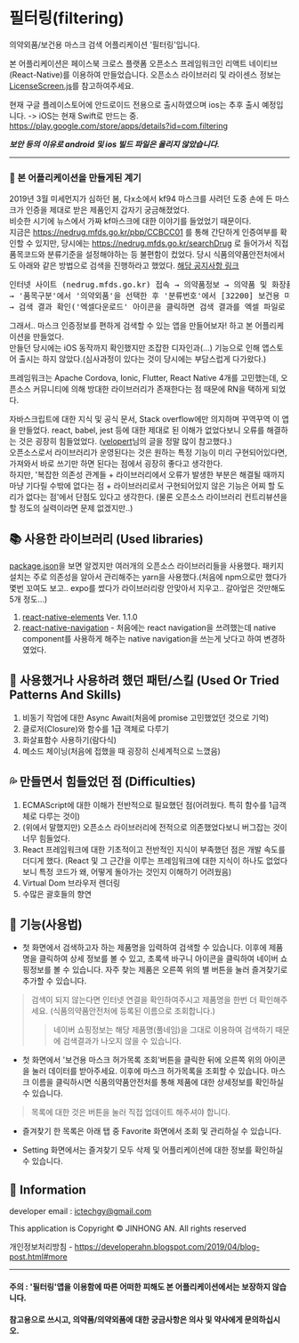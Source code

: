 # 필터링(filtering)
의약외품/보건용 마스크 검색 어플리케이션 '필터링'입니다.

본 어플리케이션은 페이스북 크로스 플랫폼 오픈소스 프레임워크인 리액트 네이티브(React-Native)를 이용하여 만들었습니다.
오픈소스 라이브러리 및 라이센스 정보는 [LicenseScreen.js](https://github.com/ictechgy/filtering/blob/master/src/screens/LicenseScreen.js)를 참고하여주세요.


현재 구글 플레이스토어에 안드로이드 전용으로 출시하였으며 ios는 추후 출시 예정입니다. -> iOS는 현재 Swift로 만드는 중.   
<a href="https://play.google.com/store/apps/details?id=com.filtering">https://play.google.com/store/apps/details?id=com.filtering</a>


***보안 등의 이유로 android 및 ios 빌드 파일은 올리지 않았습니다.***
   <hr/>   
   
### 🤔 본 어플리케이션을 만들게된 계기
2019년 3월 미세먼지가 심하던 봄, 다x소에서 kf94 마스크를 사려던 도중 손에 든 마스크가 인증을 제대로 받은 제품인지 갑자기 궁금해졌었다.   
비슷한 시기에 뉴스에서 가짜 kf마스크에 대한 이야기를 들었었기 때문이다.   
지금은 https://nedrug.mfds.go.kr/pbp/CCBCC01 를 통해 간단하게 인증여부를 확인할 수 있지만, 당시에는 https://nedrug.mfds.go.kr/searchDrug 로 들어가서 직접 품목코드와 분류기준을 설정해야하는 등 불편함이 컸었다. 당시 식품의약품안전처에서도 아래와 같은 방법으로 검색을 진행하라고 했었다. [해당 공지사항 링크](https://mfds.go.kr/brd/m_578/view.do?seq=41845&srchFr=&srchTo=&srchWord=&srchTp=&itm_seq_1=0&itm_seq_2=0&multi_itm_seq=0&company_cd=&company_nm=&page=1)
<pre>
인터넷 사이트 (nedrug.mfds.go.kr) 접속 → 의약품정보 → 의약품 및 화장품 허가 정보 - 의약품 등 정보검색
→ '품목구분'에서 '의약외품'을 선택한 후 '분류번호'에서 [32200] 보건용 마스크 선택 → '검색' 아이콘 클릭
→ 검색 결과 확인('엑셀다운로드' 아이콘을 클릭하면 검색 결과를 엑셀 파일로 내려받을 수 있음)
</pre>
   
그래서.. 마스크 인증정보를 편하게 검색할 수 있는 앱을 만들어보자! 하고 본 어플리케이션을 만들었다.   
만들던 당시에는 iOS 동작까지 확인했지만 조잡한 디자인과(...) 기능으로 인해 앱스토어 출시는 하지 않았다.(심사과정이 있다는 것이 당시에는 부담스럽게 다가왔다.)   

프레임워크는 Apache Cordova, Ionic, Flutter, React Native 4개를 고민했는데, 오픈소스 커뮤니티에 의해 방대한 라이브러리가 존재한다는 점 때문에 RN을 택하게 되었다.   
   
자바스크립트에 대한 지식 및 공식 문서, Stack overflow에만 의지하며 꾸역꾸역 이 앱을 만들었다. react, babel, jest 등에 대한 제대로 된 이해가 없었다보니 오류를 해결하는 것은 굉장히 힘들었었다. ([velopert](https://velopert.com/)님의 글을 정말 많이 참고했다.)   
오픈소스로서 라이브러리가 운영된다는 것은 원하는 특정 기능이 미리 구현되어있다면, 가져와서 바로 쓰기만 하면 된다는 점에서 굉장히 좋다고 생각한다.   
하지만, '복잡한 의존성 관계들 + 라이브러리에서 오류가 발생한 부분은 해결될 때까지 마냥 기다릴 수밖에 없다는 점 + 라이브러리로서 구현되어있지 않은 기능은 어찌 할 도리가 없다는 점'에서 단점도 있다고 생각한다. (물론 오픈소스 라이브러리 컨트리뷰션을 할 정도의 실력이라면 문제 없겠지만..)

## 📚 사용한 라이브러리 (Used libraries)
[package.json](https://github.com/ictechgy/filtering/blob/master/package.json)을 보면 알겠지만 여러개의 오픈소스 라이브러리들을 사용했다. 패키지 설치는 주로 의존성을 알아서 관리해주는 yarn을 사용했다.(처음에 npm으로만 했다가 몇번 꼬여도 보고.. expo를 썼다가 라이브러리랑 안맞아서 지우고.. 갈아엎은 것만해도 5개 정도...)
1. [react-native-elements](https://reactnativeelements.com/) Ver. 1.1.0 
2. [react-native-navigation](https://github.com/wix/react-native-navigation) - 처음에는 react navigation을 쓰려했는데 native component를 사용하게 해주는 native navigation을 쓰는게 낫다고 하여 변경하였었다.

## 🚀 사용했거나 사용하려 했던 패턴/스킬 (Used Or Tried Patterns And Skills)
1. 비동기 작업에 대한 Async Await(처음에 promise 고민했었던 것으로 기억)
2. 클로저(Closure)와 함수를 1급 객체로 다루기
3. 화살표함수 사용하기(람다식)
4. 메소드 체이닝(처음에 접했을 때 굉장히 신세계적으로 느꼈음)
   
## 💦 만들면서 힘들었던 점 (Difficulties)
1. ECMAScript에 대한 이해가 전반적으로 필요했던 점(어려웠다. 특히 함수를 1급객체로 다루는 것이)
2. (위에서 말했지만) 오픈소스 라이브러리에 전적으로 의존했었다보니 버그잡는 것이 너무 힘들었다.
3. React 프레임워크에 대한 기초적이고 전반적인 지식이 부족했던 점은 개발 속도를 더디게 했다. (React 및 그 근간을 이루는 프레임워크에 대한 지식이 하나도 없었다보니 특정 코드가 왜, 어떻게 돌아가는 것인지 이해하기 어려웠음)
4. Virtual Dom 브라우저 렌더링
5. 수많은 괄호들의 향연
   
## 💬 기능(사용법) 

* 첫 화면에서 검색하고자 하는 제품명을 입력하여 검색할 수 있습니다.
이후에 제품명을 클릭하여 상세 정보를 볼 수 있고, 초록색 바구니 아이콘을 클릭하여 네이버 쇼핑정보를 볼 수 있습니다. 자주 찾는 제품은 오른쪽 위의 별 버튼을 눌러 즐겨찾기로 추가할 수 있습니다.

>검색이 되지 않는다면 인터넷 연결을 확인하여주시고 제품명을 한번 더 확인해주세요. (식품의약품안전처에 등록된 이름으로 조회합니다.)
>>네이버 쇼핑정보는 해당 제품명(풀네임)을 그대로 이용하여 검색하기 때문에 검색결과가 나오지 않을 수 있습니다.


* 첫 화면에서 '보건용 마스크 허가목록 조회'버튼을 클릭한 뒤에 오른쪽 위의 아이콘을 눌러 데이터를 받아주세요. 이후에 마스크 허가목록을 조회할 수 있습니다.
마스크 이름을 클릭하시면 식품의약품안전처를 통해 제품에 대한 상세정보를 확인하실 수 있습니다.
>목록에 대한 것은 버튼을 눌러 직접 업데이트 해주셔야 합니다.

* 즐겨찾기 한 목록은 아래 탭 중 Favorite 화면에서 조회 및 관리하실 수 있습니다.

* Setting 화면에서는 즐겨찾기 모두 삭제 및 어플리케이션에 대한 정보를 확인하실 수 있습니다.

## 📝 Information
developer email : ictechgy@gmail.com

This application is Copyright © JINHONG AN. All rights reserved

개인정보처리방침 - 
https://developerahn.blogspot.com/2019/04/blog-post.html#more

<hr/>

#### 주의 : '필터링'앱을 이용함에 따른 어떠한 피해도 본 어플리케이션에서는 보장하지 않습니다. 
#### 참고용으로 쓰시고, 의약품/의약외품에 대한 궁금사항은 의사 및 약사에게 문의하십시오.
